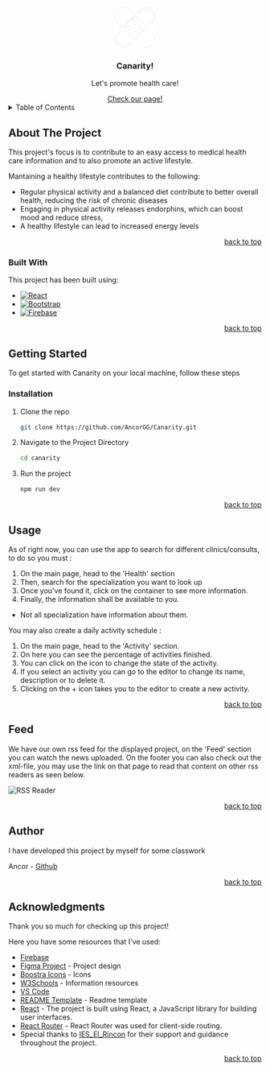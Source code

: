 <div align="center">
  <a href="https://github.com/AncorGG/Canarity.git">
    <img src="/public/icons/logo-white.png" alt="Logo" width="80" height="80">
  </a>

  <h3 align="center">Canarity!</h3>

  <p align="center">
    Let's promote health care!
  </p>

  <a align="center" href="https://canarity-69ee7.web.app/feed">
    Check our page!
  </a>

</div>

<!-- TABLE OF CONTENTS -->
<details>
  <summary>Table of Contents</summary>
  <ol>
    <li>
      <a href="#about-the-project">About The Project</a>
      <ul>
        <li><a href="#built-with">Built With</a></li>
      </ul>
    </li>
    <li>
      <a href="#getting-started">Getting Started</a>
      <ul>
        <li><a href="#installation">Installation</a></li>
      </ul>
    </li>
    <li><a href="#usage">Usage</a></li>
    <li><a href="#feed">Feed</a></li>
    <li><a href="#author">Author</a></li>
    <li><a href="#acknowledgments">Acknowledgments</a></li>
  </ol>
</details>

<!-- ABOUT THE PROJECT -->

## About The Project

This project's focus is to contribute to an easy access to medical health care information and to also promote an active lifestyle.

Mantaining a healthy lifestyle contributes to the following:

- Regular physical activity and a balanced diet contribute to better overall health, reducing the risk of chronic diseases
- Engaging in physical activity releases endorphins, which can boost mood and reduce stress,
- A healthy lifestyle can lead to increased energy levels

<p align="right"><a href="#readme-top">back to top</a></p>

### Built With

This project has been built using:

- [![React][React.js]][React-url]
- [![Bootstrap][Bootstrap.com]][Bootstrap-url]
- [![Firebase][Firebase.com]][Firebase-url]

<p align="right"><a href="#readme-top">back to top</a></p>

## Getting Started

To get started with Canarity on your local machine, follow these steps

### Installation

1. Clone the repo
   ```sh
   git clone https://github.com/AncorGG/Canarity.git
   ```
2. Navigate to the Project Directory
   ```sh
   cd canarity
   ```
3. Run the project
   ```sh
   npm run dev
   ```

<p align="right"><a href="#readme-top">back to top</a></p>

## Usage

As of right now, you can use the app to search for different clinics/consults, to do so you must :

1.  On the main page, head to the 'Health' section
2.  Then, search for the specialization you want to look up
3.  Once you've found it, click on the container to see more information.
4.  Finally, the information shall be available to you.

- Not all specialization have information about them.

You may also create a daily activity schedule :

1.  On the main page, head to the 'Activity' section.
2.  On here you can see the percentage of activities finished.
3.  You can click on the icon to change the state of the activity.
4.  If you select an activity you can go to the editor to change its name, description or to delete it.
5.  Clicking on the + icon takes you to the editor to create a new activity.

<p align="right"><a href="#readme-top">back to top</a></p>

## Feed

We have our own rss feed for the displayed project, on the 'Feed' section you can watch the news uploaded.
On the footer you can also check out the xml-file, you may use the link on that page to read that content on other rss readers as seen below.

![RSS Reader](/images/Feedly.png)

<p align="right"><a href="#readme-top">back to top</a></p>

## Author

I have developed this project by myself for some classwork

Ancor - [Github](https://github.com/AncorGG)

<p align="right"><a href="#readme-top">back to top</a></p>

## Acknowledgments

Thank you so much for checking up this project!

Here you have some resources that I've used:

- [Firebase](https://firebase.google.com/?hl=es)
- [Figma Project](https://www.figma.com/file/BUvGAkha8sdOpJB1d4ZuVZ/Canarity!?type=design&node-id=0%3A1&mode=design&t=U6ha5OEjohXUHUt1-1) - Project design
- [Boostra Icons](https://icons.getbootstrap.com) - Icons
- [W3Schools](https://www.w3schools.com) - Information resources
- [VS Code](https://code.visualstudio.com)
- [README Template](https://github.com/othneildrew/Best-README-Template/blob/master/README.md) - Readme template
- [React](https://reactjs.org) - The project is built using React, a JavaScript library for building user interfaces.
- [React Router](https://reactrouter.com) - React Router was used for client-side routing.
- Special thanks to [IES_El_Rincon](https://www3.gobiernodecanarias.org/medusa/edublog/ieselrincon/) for their support and guidance throughout the project.

<p align="right"><a href="#readme-top">back to top</a></p>

[React.js]: https://img.shields.io/badge/React-20232A?style=for-the-badge&logo=react&logoColor=61DAFB
[React-url]: https://reactjs.org/
[Bootstrap.com]: https://img.shields.io/badge/Bootstrap-563D7C?style=for-the-badge&logo=bootstrap&logoColor=white
[Bootstrap-url]: https://getbootstrap.com
[Firebase.com]: https://img.shields.io/badge/firebase-ffca28?style=for-the-badge&logo=firebase&logoColor=black
[Firebase-url]: https://firebase.google.com/?hl=es

